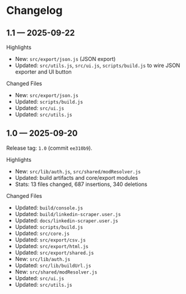 # Changelog

## 1.1 — 2025-09-22

Highlights
- New: `src/export/json.js` (JSON export)
- Updated: `src/utils.js`, `src/ui.js`, `scripts/build.js` to wire JSON exporter and UI button

Changed Files
- New: `src/export/json.js`
- Updated: `scripts/build.js`
- Updated: `src/ui.js`
- Updated: `src/utils.js`

## 1.0 — 2025-09-20

Release tag: `1.0` (commit `ee310b9`).

Highlights
- New: `src/lib/auth.js`, `src/shared/modResolver.js`
- Updated: build artifacts and core/export modules
- Stats: 13 files changed, 687 insertions, 340 deletions

Changed Files
- Updated: `build/console.js`
- Updated: `build/linkedin-scraper.user.js`
- Updated: `docs/linkedin-scraper.user.js`
- Updated: `scripts/build.js`
- Updated: `src/core.js`
- Updated: `src/export/csv.js`
- Updated: `src/export/html.js`
- Updated: `src/export/shared.js`
- New: `src/lib/auth.js`
- Updated: `src/lib/buildUrl.js`
- New: `src/shared/modResolver.js`
- Updated: `src/ui.js`
- Updated: `src/utils.js`

